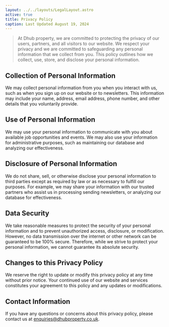 ```yaml
---
layout: ../../layouts/LegalLayout.astro
active: true
title: Privacy Policy
caption: Last Updated August 19, 2024
---
```



> At Dhub property, we are committed to protecting the privacy of our users, partners, and all visitors to our website. We respect your privacy and we are committed to safeguarding any personal information that we collect from you. This policy outlines how we collect, use, store, and disclose your personal information.

## Collection of Personal Information
We may collect personal information from you when you interact with us, such as when you sign up on our website or to newsletters. This information may include your name, address, email address, phone number, and other details that you voluntarily provide.

## Use of Personal Information
We may use your personal information to communicate with you about available job opportunities and events. We may also use your information for administrative purposes, such as maintaining our database and analyzing our effectiveness.

## Disclosure of Personal Information
We do not share, sell, or otherwise disclose your personal information to third parties except as required by law or as necessary to fulfill our purposes. For example, we may share your information with our trusted partners who assist us in processing sending newsletters, or analyzing our database for effectiveness.

## Data Security
We take reasonable measures to protect the security of your personal information and to prevent unauthorized access, disclosure, or modification. However, no data transmission over the internet or other network can be guaranteed to be 100% secure. Therefore, while we strive to protect your personal information, we cannot guarantee its absolute security.

## Changes to this Privacy Policy
We reserve the right to update or modify this privacy policy at any time without prior notice. Your continued use of our website and services constitutes your agreement to this policy and any updates or modifications.

## Contact Information
If you have any questions or concerns about this privacy policy, please contact us at enquiries@dhubproperty.co.uk.